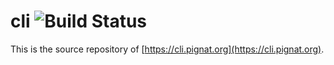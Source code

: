 # cli ![Build Status](https://build.absintheaudio.com/buildStatus/icon?job=github_cli_pignat_org&.png)

This is the source repository of [https://cli.pignat.org](https://cli.pignat.org).
